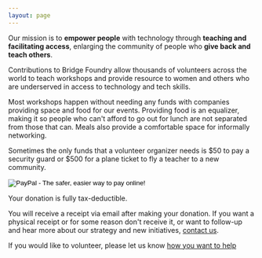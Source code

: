 ```yaml
---
layout: page
---
```

Our mission is to **empower people** with technology through 
**teaching and facilitating access**, enlarging the community of people who 
**give back and teach others**.

Contributions to Bridge Foundry allow thousands of volunteers across the world
to teach workshops and provide resource to women and others who are underserved 
in access to technology and tech skills. 

Most workshops happen without needing any funds with companies providing 
space and food for our events. Providing food is an equalizer, making it so people who can't 
afford to go out for lunch are not separated from those that can. Meals also
provide a comfortable space for informally networking.  

Sometimes the only funds that a volunteer organizer needs is $50
to pay a security guard or $500 for a plane ticket to fly a teacher 
to a new community. 

<form action="https://www.paypal.com/cgi-bin/webscr" method="post" target="_top">
  <input type="hidden" name="cmd" value="_s-xclick">
  <input type="hidden" name="hosted_button_id" value="KRSF7C4ZPYFDQ">
  <input type="image" src="https://www.paypalobjects.com/en_US/i/btn/btn_donateCC_LG.gif" border="0" name="submit" alt="PayPal - The safer, easier way to pay online!">
  <img alt="" border="0" src="https://www.paypalobjects.com/en_US/i/scr/pixel.gif" width="1" height="1">
</form>

Your donation is fully tax-deductible. 

You will receive a receipt via email
after making your donation. If you want a physical receipt or for some reason
don't receive it, or want to follow-up and hear more about our strategy and 
new initiatives, [contact us](mailto:hello@bridgefoundry.org).

If you would like to volunteer, please let us know [how you want to help](https://docs.google.com/a/ultrasaurus.com/forms/d/1zkxx0Ao5xeg-epedPl1zw4aZ-JKYVNc6yxx0tVSGYJo/viewform?edit_requested=true)

